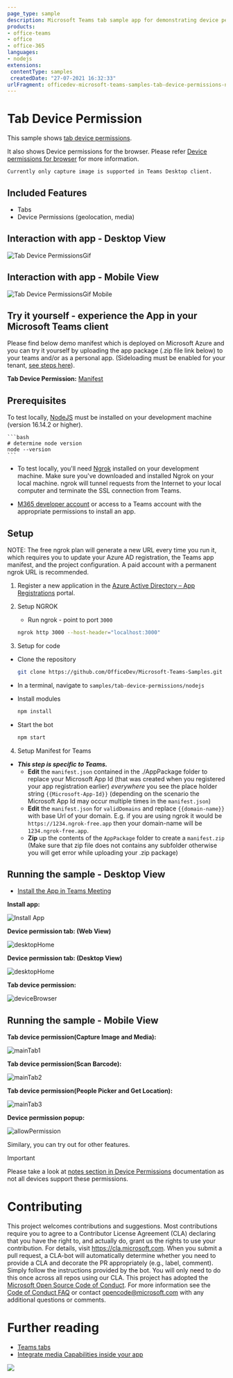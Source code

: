 ```yaml
---
page_type: sample
description: Microsoft Teams tab sample app for demonstrating device permissions (audio, video, location).
products:
- office-teams
- office
- office-365
languages:
- nodejs
extensions:
 contentType: samples
 createdDate: "27-07-2021 16:32:33"
urlFragment: officedev-microsoft-teams-samples-tab-device-permissions-nodejs
---
```


# Tab Device Permission

This sample shows [tab device permissions](https://docs.microsoft.com/microsoftteams/platform/concepts/device-capabilities/device-capabilities-overview).

It also shows Device permissions for the browser. Please refer [Device permissions for browser](https://docs.microsoft.com/microsoftteams/platform/concepts/device-capabilities/browser-device-permissions) for more information.

```
Currently only capture image is supported in Teams Desktop client.
```

 ## Included Features
* Tabs
* Device Permissions (geolocation, media)

## Interaction with app - Desktop View

![Tab Device PermissionsGif](Images/TabDevicePermissionsGif.gif) 

## Interaction with app - Mobile View

![Tab Device PermissionsGif Mobile](Images/TabDevicePermissionsGifMobile.gif)

## Try it yourself - experience the App in your Microsoft Teams client
Please find below demo manifest which is deployed on Microsoft Azure and you can try it yourself by uploading the app package (.zip file link below) to your teams and/or as a personal app. (Sideloading must be enabled for your tenant, [see steps here](https://docs.microsoft.com/microsoftteams/platform/concepts/build-and-test/prepare-your-o365-tenant#enable-custom-teams-apps-and-turn-on-custom-app-uploading)).

**Tab Device Permission:** [Manifest](/samples/tab-device-permissions/nodejs/demo-manifest/tab-device-permissions.zip)

## Prerequisites
 To test locally, [NodeJS](https://nodejs.org/en/download/) must be installed on your development machine (version 16.14.2  or higher).

    ```bash
    # determine node version
    node --version
    ```
- To test locally, you'll need [Ngrok](https://ngrok.com/) installed on your development machine.
Make sure you've downloaded and installed Ngrok on your local machine. ngrok will tunnel requests from the Internet to your local computer and terminate the SSL connection from Teams.

- [M365 developer account](https://docs.microsoft.com/microsoftteams/platform/concepts/build-and-test/prepare-your-o365-tenant) or access to a Teams account with the appropriate permissions to install an app.
    
## Setup
 NOTE: The free ngrok plan will generate a new URL every time you run it, which requires you to update your Azure AD registration, the Teams app manifest, and the project configuration. A paid account with a permanent ngrok URL is recommended.
1. Register a new application in the [Azure Active Directory – App Registrations](https://go.microsoft.com/fwlink/?linkid=2083908) portal.


2. Setup NGROK
    - Run ngrok - point to port `3000`

    ```bash
    ngrok http 3000 --host-header="localhost:3000"
    ```
3. Setup for code   
- Clone the repository

    ```bash
    git clone https://github.com/OfficeDev/Microsoft-Teams-Samples.git
    ```
 - In a terminal, navigate to `samples/tab-device-permissions/nodejs`

- Install modules

    ```bash
    npm install
    ```
- Start the bot

    ```bash
    npm start
    ```
 4. Setup Manifest for Teams
- __*This step is specific to Teams.*__
    - **Edit** the `manifest.json` contained in the ./AppPackage folder to replace your Microsoft App Id (that was created when you registered your app registration earlier) *everywhere* you see the place holder string `{{Microsoft-App-Id}}` (depending on the scenario the Microsoft App Id may occur multiple times in the `manifest.json`)
    - **Edit** the `manifest.json` for `validDomains` and replace `{{domain-name}}` with base Url of your domain. E.g. if you are using ngrok it would be `https://1234.ngrok-free.app` then your domain-name will be `1234.ngrok-free.app`.
    - **Zip** up the contents of the `AppPackage` folder to create a `manifest.zip` (Make sure that zip file does not contains any subfolder otherwise you will get error while uploading your .zip package) 

## Running the sample - Desktop View

- [Install the App in Teams Meeting](https://docs.microsoft.com/microsoftteams/platform/apps-in-teams-meetings/teams-apps-in-meetings?view=msteams-client-js-latest#meeting-lifecycle-scenarios)

**Install app:** 

![Install App](Images/install.png)

**Device permission tab: (Web View)** 

![desktopHome](Images/tab-web.png)

**Device permission tab: (Desktop View)** 

![desktopHome](Images/tab-desktop.png)

**Tab device permission:** 

![deviceBrowser](Images/deviceBrowser.PNG)

## Running the sample - Mobile View

**Tab device permission(Capture Image and Media):** 

![mainTab1](Images/mainTab1.png)

**Tab device permission(Scan Barcode):** 

![mainTab2](Images/mainTab2.png)

**Tab device permission(People Picker and Get Location):** 

![mainTab3](Images/mainTab3.png)

**Device permission popup:** 

![allowPermission](Images/allowPermission.png)

Similary, you can try out for other features.
> [!IMPORTANT]
  > Please take a look at [notes section in Device Permissions](https://docs.microsoft.com/microsoftteams/platform/concepts/device-capabilities/native-device-permissions?tabs=desktop) documentation as not all devices support these permissions.

# Contributing
This project welcomes contributions and suggestions.  Most contributions require you to agree to a
Contributor License Agreement (CLA) declaring that you have the right to, and actually do, grant us
the rights to use your contribution. For details, visit https://cla.microsoft.com.
When you submit a pull request, a CLA-bot will automatically determine whether you need to provide
a CLA and decorate the PR appropriately (e.g., label, comment). Simply follow the instructions
provided by the bot. You will only need to do this once across all repos using our CLA.
This project has adopted the [Microsoft Open Source Code of Conduct](https://opensource.microsoft.com/codeofconduct/).
For more information see the [Code of Conduct FAQ](https://opensource.microsoft.com/codeofconduct/faq/) or
contact [opencode@microsoft.com](mailto:opencode@microsoft.com) with any additional questions or comments.

# Further reading

- [Teams tabs](https://learn.microsoft.com/microsoftteams/platform/tabs/what-are-tabs)
- [Integrate media Capabilities inside your app](https://learn.microsoft.com/microsoftteams/platform/concepts/device-capabilities/media-capabilities?tabs=mobile)

<img src="https://pnptelemetry.azurewebsites.net/microsoft-teams-samples/samples/tab-device-permissions-nodejs" />